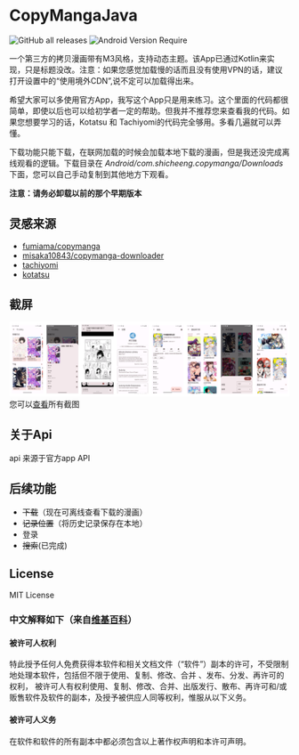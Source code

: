 # CopyMangaJava
![GitHub all releases](https://img.shields.io/github/downloads/shizheng233/CopyMangaJava/total?label=%E4%B8%8B%E8%BD%BD&style=flat-square) ![Android Version Require](https://img.shields.io/badge/%E5%AE%89%E5%8D%93%E7%89%88%E6%9C%AC-%3E%3D%209.0-brightgreen?style=flat-square)

一个第三方的拷贝漫画带有M3风格，支持动态主题。该App已通过Kotlin来实现，只是标题没改。注意：如果您感觉加载慢的话而且没有使用VPN的话，建议打开设置中的“使用境外CDN”,说不定可以加载得出来。

希望大家可以多使用官方App，我写这个App只是用来练习。这个里面的代码都很简单，即使以后也可以给初学者一定的帮助。但我并不推荐您来查看我的代码。如果您想要学习的话，Kotatsu 和 Tachiyomi的代码完全够用。多看几遍就可以弄懂。

下载功能只能下载，在联网加载的时候会加载本地下载的漫画，但是我还没完成离线观看的逻辑。下载目录在 _Android/com.shicheeng.copymanga/Downloads_ 下面，您可以自己手动复制到其他地方下观看。

**注意：请务必卸载以前的那个早期版本**
## 灵感来源

* [fumiama/copymanga](https://github.com/fumiama/copymanga)
* [misaka10843/copymanga-downloader](https://github.com/misaka10843/copymanga-downloader)
* [tachiyomi](https://github.com/tachiyomiorg/tachiyomi)
* [kotatsu](https://github.com/KotatsuApp/Kotatsu)

## 截屏

![all](sreenshots/all_in_one.png)
您可以[查看](https://github.com/shizheng233/CopyMangaJava/tree/main/sreenshots)所有截图

## 关于Api
api 来源于官方app API

## 后续功能
* ~~下载~~（现在可离线查看下载的漫画）
* ~~记录位置~~（将历史记录保存在本地）
* 登录
* ~~搜索~~(已完成)

## License
MIT License

### 中文解释如下（来自[维基百科](https://zh.wikipedia.org/wiki/MIT%E8%A8%B1%E5%8F%AF%E8%AD%89)）
#### 被许可人权利
特此授予任何人免费获得本软件和相关文档文件（“软件”）副本的许可，不受限制地处理本软件，包括但不限于使用、复制、修改、合并 、发布、分发、再许可的权利， 被许可人有权利使用、复制、修改、合并、出版发行、散布、再许可和/或贩售软件及软件的副本，及授予被供应人同等权利，惟服从以下义务。

#### 被许可人义务
在软件和软件的所有副本中都必须包含以上著作权声明和本许可声明。
